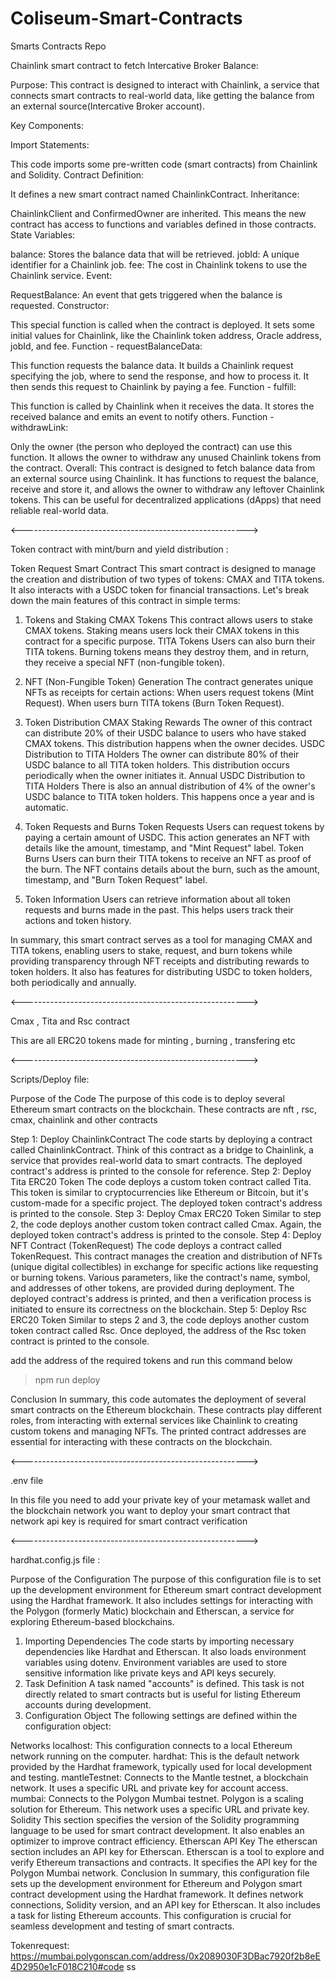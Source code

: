 # Coliseum-Smart-Contracts
Smarts Contracts Repo



Chainlink smart contract to fetch Intercative Broker Balance:

Purpose: This contract is designed to interact with Chainlink, a service that connects smart contracts to real-world data, like getting the balance from an external source(Intercative Broker account).

Key Components:

Import Statements:

This code imports some pre-written code (smart contracts) from Chainlink and Solidity.
Contract Definition:

It defines a new smart contract named ChainlinkContract.
Inheritance:

ChainlinkClient and ConfirmedOwner are inherited. This means the new contract has access to functions and variables defined in those contracts.
State Variables:

balance: Stores the balance data that will be retrieved.
jobId: A unique identifier for a Chainlink job.
fee: The cost in Chainlink tokens to use the Chainlink service.
Event:

RequestBalance: An event that gets triggered when the balance is requested.
Constructor:

This special function is called when the contract is deployed.
It sets some initial values for Chainlink, like the Chainlink token address, Oracle address, jobId, and fee.
Function - requestBalanceData:

This function requests the balance data.
It builds a Chainlink request specifying the job, where to send the response, and how to process it.
It then sends this request to Chainlink by paying a fee.
Function - fulfill:

This function is called by Chainlink when it receives the data.
It stores the received balance and emits an event to notify others.
Function - withdrawLink:

Only the owner (the person who deployed the contract) can use this function.
It allows the owner to withdraw any unused Chainlink tokens from the contract.
Overall: This contract is designed to fetch balance data from an external source using Chainlink. It has functions to request the balance, receive and store it, and allows the owner to withdraw any leftover Chainlink tokens. This can be useful for decentralized applications (dApps) that need reliable real-world data.




<-------------------------------------------------------->



Token contract with mint/burn and yield distribution :

Token Request Smart Contract
This smart contract is designed to manage the creation and distribution of two types of tokens: CMAX and TITA tokens. It also interacts with a USDC token for financial transactions. Let's break down the main features of this contract in simple terms:

1. Tokens and Staking
CMAX Tokens
This contract allows users to stake CMAX tokens. Staking means users lock their CMAX tokens in this contract for a specific purpose.
TITA Tokens
Users can also burn their TITA tokens. Burning tokens means they destroy them, and in return, they receive a special NFT (non-fungible token).

2. NFT (Non-Fungible Token) Generation
The contract generates unique NFTs as receipts for certain actions:
When users request tokens (Mint Request).
When users burn TITA tokens (Burn Token Request).

3. Token Distribution
CMAX Staking Rewards
The owner of this contract can distribute 20% of their USDC balance to users who have staked CMAX tokens. This distribution happens when the owner decides.
USDC Distribution to TITA Holders
The owner can distribute 80% of their USDC balance to all TITA token holders. This distribution occurs periodically when the owner initiates it.
Annual USDC Distribution to TITA Holders
There is also an annual distribution of 4% of the owner's USDC balance to TITA token holders. This happens once a year and is automatic.

4. Token Requests and Burns
Token Requests
Users can request tokens by paying a certain amount of USDC. This action generates an NFT with details like the amount, timestamp, and "Mint Request" label.
Token Burns
Users can burn their TITA tokens to receive an NFT as proof of the burn. The NFT contains details about the burn, such as the amount, timestamp, and "Burn Token Request" label.

5. Token Information
Users can retrieve information about all token requests and burns made in the past. This helps users track their actions and token history.


In summary, this smart contract serves as a tool for managing CMAX and TITA tokens, enabling users to stake, request, and burn tokens while providing transparency through NFT receipts and distributing rewards to token holders. It also has features for distributing USDC to token holders, both periodically and annually.





<-------------------------------------------------------->


Cmax , Tita and Rsc contract

This are all ERC20 tokens made for minting , burning , transfering etc



<-------------------------------------------------------->


Scripts/Deploy file:

Purpose of the Code
The purpose of this code is to deploy several Ethereum smart contracts on the blockchain. These contracts are nft , rsc, cmax, chainlink and other contracts

Step 1: Deploy ChainlinkContract
The code starts by deploying a contract called ChainlinkContract.
Think of this contract as a bridge to Chainlink, a service that provides real-world data to smart contracts.
The deployed contract's address is printed to the console for reference.
Step 2: Deploy Tita ERC20 Token
The code deploys a custom token contract called Tita.
This token is similar to cryptocurrencies like Ethereum or Bitcoin, but it's custom-made for a specific project.
The deployed token contract's address is printed to the console.
Step 3: Deploy Cmax ERC20 Token
Similar to step 2, the code deploys another custom token contract called Cmax.
Again, the deployed token contract's address is printed to the console.
Step 4: Deploy NFT Contract (TokenRequest)
The code deploys a contract called TokenRequest.
This contract manages the creation and distribution of NFTs (unique digital collectibles) in exchange for specific actions like requesting or burning tokens.
Various parameters, like the contract's name, symbol, and addresses of other tokens, are provided during deployment.
The deployed contract's address is printed, and then a verification process is initiated to ensure its correctness on the blockchain.
Step 5: Deploy Rsc ERC20 Token
Similar to steps 2 and 3, the code deploys another custom token contract called Rsc.
Once deployed, the address of the Rsc token contract is printed to the console.

add the address of the required tokens and run this command below

> npm run deploy

Conclusion
In summary, this code automates the deployment of several smart contracts on the Ethereum blockchain. These contracts play different roles, from interacting with external services like Chainlink to creating custom tokens and managing NFTs. The printed contract addresses are essential for interacting with these contracts on the blockchain.





<-------------------------------------------------------->


.env file

In this file you need to add your private key of your metamask wallet and the blockchain network you want to
deploy your smart contract that network api key is required for smart contract verification


<-------------------------------------------------------->


hardhat.config.js file :

Purpose of the Configuration
The purpose of this configuration file is to set up the development environment for Ethereum smart contract development using the Hardhat framework. It also includes settings for interacting with the Polygon (formerly Matic) blockchain and Etherscan, a service for exploring Ethereum-based blockchains.

1. Importing Dependencies
The code starts by importing necessary dependencies like Hardhat and Etherscan.
It also loads environment variables using dotenv. Environment variables are used to store sensitive information like private keys and API keys securely.
2. Task Definition
A task named "accounts" is defined. This task is not directly related to smart contracts but is useful for listing Ethereum accounts during development.
3. Configuration Object
The following settings are defined within the configuration object:

Networks
localhost: This configuration connects to a local Ethereum network running on the computer.
hardhat: This is the default network provided by the Hardhat framework, typically used for local development and testing.
mantleTestnet: Connects to the Mantle testnet, a blockchain network. It uses a specific URL and private key for account access.
mumbai: Connects to the Polygon Mumbai testnet. Polygon is a scaling solution for Ethereum. This network uses a specific URL and private key.
Solidity
This section specifies the version of the Solidity programming language to be used for smart contract development. It also enables an optimizer to improve contract efficiency.
Etherscan API Key
The etherscan section includes an API key for Etherscan. Etherscan is a tool to explore and verify Ethereum transactions and contracts.
It specifies the API key for the Polygon Mumbai network.
Conclusion
In summary, this configuration file sets up the development environment for Ethereum and Polygon smart contract development using the Hardhat framework. It defines network connections, Solidity version, and an API key for Etherscan. It also includes a task for listing Ethereum accounts. This configuration is crucial for seamless development and testing of smart contracts.



Tokenrequest:  https://mumbai.polygonscan.com/address/0x2089030F3DBac7920f2b8eE4D2950e1cF018C210#code
ss